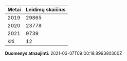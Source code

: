 | Metai | Leidimų skaičius |
|-------| ---------------- |
| 2019 | 29865 |
| 2020 | 23778 |
| 2021 | 9739 |
| kiti | 12 |

**Duomenys atnaujinti:** 2021-03-07T09:00:18.899380300Z
